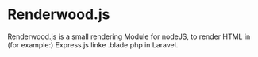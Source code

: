 # Renderwood.js
Renderwood.js is a small rendering Module for nodeJS, to render HTML in (for example:) Express.js linke .blade.php in Laravel.
